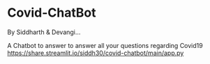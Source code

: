 # Covid-ChatBot
  By Siddharth & Devangi...

A Chatbot to answer to answer all your questions regarding Covid19
https://share.streamlit.io/siddh30/covid-chatbot/main/app.py
